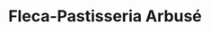 ---
title: "Fleca-Pastisseria Arbusé"
url: /llagostera/fleca-pastisseria-arbuse/
shop: panadería
---